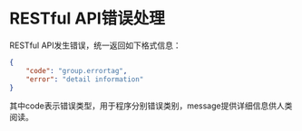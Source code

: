 # RESTful API错误处理

RESTful API发生错误，统一返回如下格式信息：

```json
{
    "code": "group.errortag",
    "error": "detail information"
}
```

其中code表示错误类型，用于程序分别错误类别，message提供详细信息供人类阅读。

